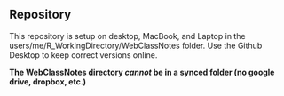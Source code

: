 ## Repository

This repository is setup on desktop, MacBook, and Laptop in the users/me/R_WorkingDirectory/WebClassNotes folder. Use the Github Desktop to keep correct versions online.

**The WebClassNotes directory *cannot* be in a synced folder (no google drive, dropbox, etc.)**
